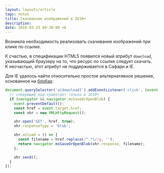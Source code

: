 ```yaml
---
layout: layouts/article
tags: notes
title: Скачивание изображений в IE10+
description:
date: 2016-03-23 09:30:00 +6
---
```

Возникла необходимость реализовать скачивание изображений при клике по ссылке.

К счастью, в спецификации HTML5 появился новый атрибут `download`, указывающий браузеру на то, что ресурс по ссылке следует скачать. К несчастью, этот атрибут не поддерживается в Сафари и IE.

Для IE удалось найти относительно простое альтернативное решение, основанное на [блобах](https://developer.mozilla.org/ru/docs/Web/API/Blob):

```javascript
document.querySelector('a[download]').addEventListener('click', (event) => {
  // следующий код сработает только в IE10+
  if (navigator && navigator.msSaveOrOpenBlob) {
    event.preventDefault();
    const href = event.target.href;
    const xhr = new XMLHttpRequest();

    xhr.open('GET', href, true);
    xhr.responseType = 'blob';

    xhr.onload = () => {
      const filename = href.replace(/^.*\//g, '');
      return navigator.msSaveOrOpenBlob(xhr.response, filename);
    };

    xhr.send();
  }
});
```
